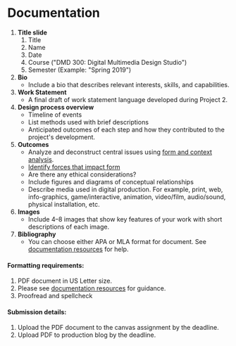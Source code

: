 # Documentation

1. **Title slide**
   1. Title
   2. Name
   3. Date
   4. Course \("DMD 300: Digital Multimedia Design Studio"\)
   5. Semester \(Example: "Spring 2019"\)
2. **Bio**
   * Include a bio that describes relevant interests, skills, and capabilities.
3. **Work Statement**
   * A final draft of work statement language developed during Project 2. 
4. **Design process overview**
   * Timeline of events
   * List methods used with brief descriptions
   * Anticipated outcomes of each step and how they contributed to the project's development.
5. **Outcomes**
   * Analyze and deconstruct central issues using [form and context analysis](https://www.core77.com/posts/69273/Book-Review-Notes-on-the-Synthesis-of-Form).
   * [Identify forces that impact form](https://vimeo.com/10875362)
   * Are there any ethical considerations?
   * Include figures and diagrams of conceptual relationships
   * Describe media used in digital production. For example, print, web, info-graphics, game/interactive, animation, video/film, audio/sound, physical installation, etc.
6. **Images**
   * Include 4–8 images that show key features of your work with short descriptions of each image.
7. **Bibliography**
   * You can choose either APA or MLA format for document. See [documentation resources](/documentation-resources.md) for help.

#### Formatting requirements:

1. PDF document in US Letter size.
2. Please see [documentation resources](/documentation-resources.md) for guidance.
3. Proofread and spellcheck

#### Submission details:

1. Upload the PDF document to the canvas assignment by the deadline.
2. Upload PDF to production blog by the deadline.



